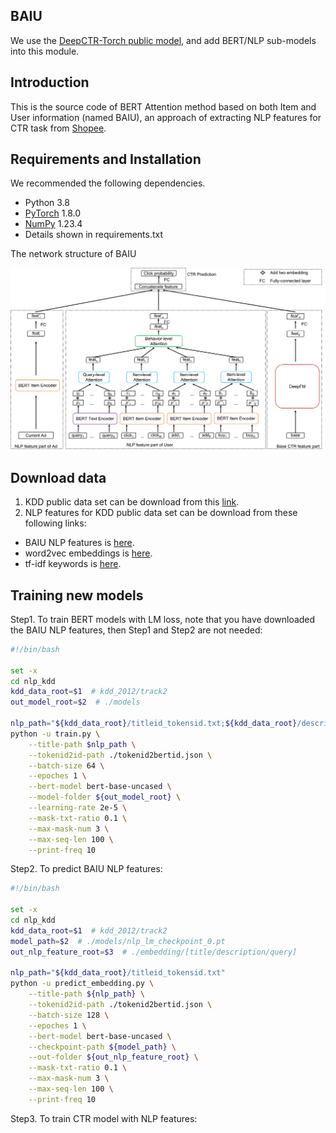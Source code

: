 ## BAIU

We use the [DeepCTR-Torch public model](https://github.com/shenweichen/DeepCTR-Torch), and add BERT/NLP sub-models into this module. 


## Introduction

This is the source code of BERT Attention method based on both Item and User information (named BAIU), an approach of extracting NLP features for CTR task from [Shopee](https://shopee.co.id/). 


## Requirements and Installation
We recommended the following dependencies.

* Python 3.8
* [PyTorch](http://pytorch.org/) 1.8.0
* [NumPy](http://www.numpy.org/) 1.23.4
* Details shown in requirements.txt

The network structure of BAIU

<img src="https://github.com/HaoYang0123/BAIU/blob/main/workflow.png" width="745" alt="workflow" />


## Download data
1. KDD public data set can be download from this [link](https://www.kaggle.com/c/kddcup2012-track2).
2. NLP features for KDD public data set can be download from these following links:
* BAIU NLP features is [here]().
* word2vec embeddings is [here]().
* tf-idf keywords is [here]().


## Training new models
Step1. To train BERT models with LM loss, note that you have downloaded the BAIU NLP features, then Step1 and Step2 are not needed: 
```bash
#!/bin/bash

set -x
cd nlp_kdd
kdd_data_root=$1  # kdd_2012/track2
out_model_root=$2  # ./models

nlp_path="${kdd_data_root}/titleid_tokensid.txt;${kdd_data_root}/descriptionid_tokensid.txt;${kdd_data_root}/queryid_tokensid.txt"
python -u train.py \
    --title-path $nlp_path \
    --tokenid2id-path ./tokenid2bertid.json \
    --batch-size 64 \
    --epoches 1 \
    --bert-model bert-base-uncased \
    --model-folder ${out_model_root} \
    --learning-rate 2e-5 \
    --mask-txt-ratio 0.1 \
    --max-mask-num 3 \
    --max-seq-len 100 \
    --print-freq 10
```
Step2. To predict BAIU NLP features:
```bash
#!/bin/bash

set -x
cd nlp_kdd
kdd_data_root=$1  # kdd_2012/track2
model_path=$2  # ./models/nlp_lm_checkpoint_0.pt
out_nlp_feature_root=$3  # ./embedding/[title/description/query]

nlp_path="${kdd_data_root}/titleid_tokensid.txt"
python -u predict_embedding.py \
    --title-path ${nlp_path} \
    --tokenid2id-path ./tokenid2bertid.json \
    --batch-size 128 \
    --epoches 1 \
    --bert-model bert-base-uncased \
    --checkpoint-path ${model_path} \
    --out-folder ${out_nlp_feature_root} \
    --mask-txt-ratio 0.1 \
    --max-mask-num 3 \
    --max-seq-len 100 \
    --print-freq 10

```

Step3. To train CTR model with NLP features:
```bash
```
